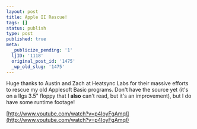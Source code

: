 ```yaml
---
layout: post
title: Apple II Rescue!
tags: []
status: publish
type: post
published: true
meta:
  _publicize_pending: '1'
  ljID: '1118'
  original_post_id: '1475'
  _wp_old_slug: '1475'
---
```

Huge thanks to Austin and Zach at Heatsync Labs for their massive efforts to rescue my old Applesoft Basic programs.  Don't have the source yet (it's on a IIgs 3.5" floppy that I <b>also</b> can't read, but it's an improvement), but I do have some runtime footage!

[http://www.youtube.com/watch?v=p4IoyFgAmqI](http://www.youtube.com/watch?v=p4IoyFgAmqI)
